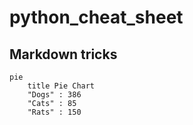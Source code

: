 # python_cheat_sheet


## Markdown tricks

```mermaid
pie
    title Pie Chart
    "Dogs" : 386
    "Cats" : 85
    "Rats" : 150 
```
